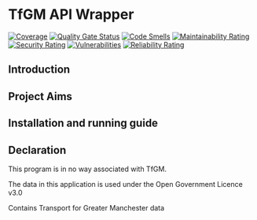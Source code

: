 # TfGM API Wrapper

[![Coverage](https://sonarcloud.io/api/project_badges/measure?project=dave-t-c_TfGM-API-Wrapper&metric=coverage)](https://sonarcloud.io/summary/new_code?id=dave-t-c_TfGM-API-Wrapper)
[![Quality Gate Status](https://sonarcloud.io/api/project_badges/measure?project=dave-t-c_TfGM-API-Wrapper&metric=alert_status)](https://sonarcloud.io/summary/new_code?id=dave-t-c_TfGM-API-Wrapper)
[![Code Smells](https://sonarcloud.io/api/project_badges/measure?project=dave-t-c_TfGM-API-Wrapper&metric=code_smells)](https://sonarcloud.io/summary/new_code?id=dave-t-c_TfGM-API-Wrapper)
[![Maintainability Rating](https://sonarcloud.io/api/project_badges/measure?project=dave-t-c_TfGM-API-Wrapper&metric=sqale_rating)](https://sonarcloud.io/summary/new_code?id=dave-t-c_TfGM-API-Wrapper)
[![Security Rating](https://sonarcloud.io/api/project_badges/measure?project=dave-t-c_TfGM-API-Wrapper&metric=security_rating)](https://sonarcloud.io/summary/new_code?id=dave-t-c_TfGM-API-Wrapper)
[![Vulnerabilities](https://sonarcloud.io/api/project_badges/measure?project=dave-t-c_TfGM-API-Wrapper&metric=vulnerabilities)](https://sonarcloud.io/summary/new_code?id=dave-t-c_TfGM-API-Wrapper)
[![Reliability Rating](https://sonarcloud.io/api/project_badges/measure?project=dave-t-c_TfGM-API-Wrapper&metric=reliability_rating)](https://sonarcloud.io/summary/new_code?id=dave-t-c_TfGM-API-Wrapper)


## Introduction


## Project Aims



## Installation and running guide



## Declaration

This program is in no way associated with TfGM.

The data in this application is used under the Open Government Licence v3.0

Contains Transport for Greater Manchester data
